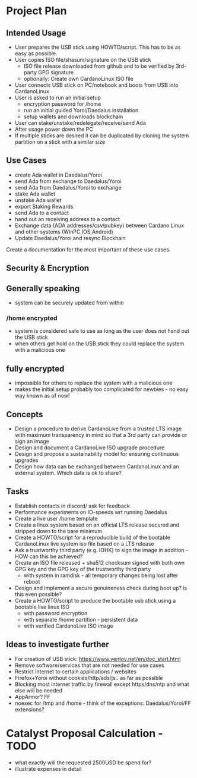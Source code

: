 # Project Plan

## Intended Usage

* User prepares the USB stick using HOWTO/script. This has to be as easy as possible.
* User copies ISO file/shasum/signature on the USB stick
  * ISO file release downloaded from github and to be verified by 3rd-party GPG signature
  * optionally: Create own CardanoLinux ISO file
* User connects USB stick on PC/notebook and boots from USB into CardanoLinux
* User is asked to run an initial setup
  * encryption password for /home
  * run an initial guided Yoroi/Daedalus installation
  * setup wallets and downloads blockchain
* User can stake/unstake/redelegate/receive/send Ada
* After usage power down the PC
* If multiple sticks are desired it can be duplicated by cloning the system partition on a stick with a similar size

## Use Cases

* create Ada wallet in Daedalus/Yoroi
* send Ada from exchange to Daedalus/Yoroi
* send Ada from Daedalus/Yoroi to exchange
* stake Ada wallet
* unstake Ada wallet
* export Staking Rewards
* send Ada to a contact
* hand out an receiving address to a contact
* Exchange data (ADA addresses/csv/pubkey) between Cardano Linux and other systems (WinPC,IOS,Android)
* Update Daedalus/Yoroi and resync Blockhain

Create a documentation for the most important of these use cases.

## Security & Encryption

## Generally speaking
* system can be securely updated from within

### /home encrypted
* system is considered safe to use as long as the user does not hand out the USB stick
* when others get hold on the USB stick they could replace the system with a malicious one

## fully encrypted
* impossible for others to replace the system with a malicious one
* makes the initial setup probably too complicated for newbies - no easy way known as of now!

## Concepts

* Design a procedure to derive CardanoLive from a trusted LTS image with maximum transparency in mind so that a 3rd party can provide or sign an image
* Design and document a CardanoLive ISO upgrade procedure
* Design and propose a sustainability model for ensuring continuous upgrades
* Design how data can be exchanged between CardanoLinux and an external system. Which data is ok to share?

## Tasks

* Establish contacts in discord/ ask for feedback
* Performance experiments on IO-speeds wrt running Daedalus
* Create a live user /home template
* Create a linux system based on an official LTS release secured and stripped down to the bare minimum
* Create a HOWTO/script for a reproducible build of the bootable CardanoLinux live system iso file based on a LTS release
* Ask a trustworthy third party (e.g. IOHK) to sign the image in addition - HOW can this be achieved?
* Create an ISO file released + sha512 checksum signed with both own GPG key and the GPG key of the trustworthy third party
  * with system in ramdisk - all temporary changes being lost after reboot
* Design and implement a secure genuineness check during boot up? is this even possible?
* Create a HOWTO/script to produce the bootable usb stick using a bootable live linux ISO
  * with password encryption
  * with separate /home partition - persistent data
  * with verified CardanoLive ISO image

## Ideas to investigate further

 * For creation of USB stick: https://www.ventoy.net/en/doc_start.html
 * Remove software/services that are not needed for use cases
 * Restrict internet to certain applications / websites
 * Firefox+Yoroi without cookies/http/ads/js.. as far as possible
 * Blocking most internet traffic by firewall except https/dns/ntp and what else will be needed
 * AppArmor? FF
 * noexec for /tmp and /home - think of the exceptions: Daedalus/Yoroi/FF extensions? 

# Catalyst Proposal Calculation - TODO 
 * what exactly will the requested 2500USD be spend for?
 * illustrate expenses in detail
